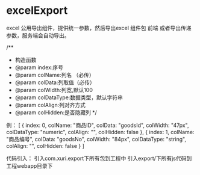 # excelExport
excel 公用导出组件，提供统一参数，然后导出excel 组件包
前端 或者导出传递参数，服务端会自动导出。

/**
   * 构造函数
   * @param index:序号
   * @param colName:列名 （必传）
   * @param colData:列取值（必传）
   * @param colWidth:列宽,默认100
   * @param colDataType:数据类型，默认字符串
   * @param colAlign:列对齐方式
   * @param colHidden:是否隐藏列
*/


例：
[
  {
    index: 0, 
    colName: "商品ID", 
    colData: "goodsId", 
    colWidth: "47px", 
    colDataType: "numeric", 
    colAlign: "", 
    colHidden: false
  }, 
  {
    index: 1, 
    colName: "商品编号", 
    colData: "goodsNo", 
    colWidth: "84px", 
    colDataType: "string", 
    colAlign: "", 
    colHidden: false
  }
]

代码引入：
引入com.xuri.export下所有包到工程中
引入export/下所有js代码到工程webapp目录下
